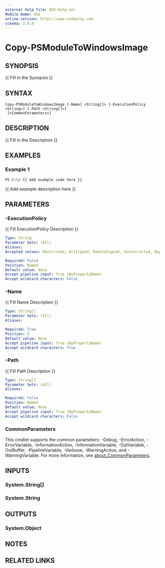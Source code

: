 ```yaml
---
external help file: OSD-help.xml
Module Name: OSD
online version: https://www.osdeploy.com
schema: 2.0.0
---
```


# Copy-PSModuleToWindowsImage

## SYNOPSIS
{{ Fill in the Synopsis }}

## SYNTAX

```
Copy-PSModuleToWindowsImage [-Name] <String[]> [-ExecutionPolicy <String>] [-Path <String[]>]
 [<CommonParameters>]
```

## DESCRIPTION
{{ Fill in the Description }}

## EXAMPLES

### Example 1
```
PS C:\> {{ Add example code here }}
```

{{ Add example description here }}

## PARAMETERS

### -ExecutionPolicy
{{ Fill ExecutionPolicy Description }}

```yaml
Type: String
Parameter Sets: (All)
Aliases:
Accepted values: Restricted, AllSigned, RemoteSigned, Unrestricted, Bypass, Undefined

Required: False
Position: Named
Default value: None
Accept pipeline input: True (ByPropertyName)
Accept wildcard characters: False
```

### -Name
{{ Fill Name Description }}

```yaml
Type: String[]
Parameter Sets: (All)
Aliases:

Required: True
Position: 0
Default value: None
Accept pipeline input: True (ByPropertyName)
Accept wildcard characters: True
```

### -Path
{{ Fill Path Description }}

```yaml
Type: String[]
Parameter Sets: (All)
Aliases:

Required: False
Position: Named
Default value: None
Accept pipeline input: True (ByPropertyName)
Accept wildcard characters: False
```

### CommonParameters
This cmdlet supports the common parameters: -Debug, -ErrorAction, -ErrorVariable, -InformationAction, -InformationVariable, -OutVariable, -OutBuffer, -PipelineVariable, -Verbose, -WarningAction, and -WarningVariable. For more information, see [about_CommonParameters](http://go.microsoft.com/fwlink/?LinkID=113216).

## INPUTS

### System.String[]
### System.String
## OUTPUTS

### System.Object
## NOTES

## RELATED LINKS
